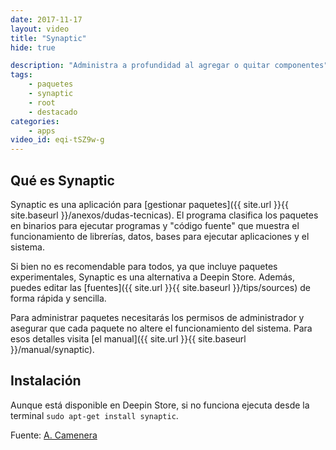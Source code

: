 ```yaml
---
date: 2017-11-17
layout: video
title: "Synaptic"
hide: true

description: "Administra a profundidad al agregar o quitar componentes"
tags:
    - paquetes
    - synaptic
    - root
    - destacado
categories:
    - apps
video_id: eqi-tSZ9w-g
---
```

<!--more-->

## Qué es Synaptic

Synaptic es una aplicación para [gestionar paquetes]({{ site.url }}{{ site.baseurl }}/anexos/dudas-tecnicas). El programa clasifica los paquetes en binarios para ejecutar programas y "código fuente" que muestra el funcionamiento de librerías, datos, bases para ejecutar aplicaciones y el sistema.

Si bien no es recomendable para todos, ya que incluye paquetes experimentales, Synaptic es una alternativa a Deepin Store. Además, puedes editar las [fuentes]({{ site.url }}{{ site.baseurl }}/tips/sources) de forma rápida y sencilla.

Para administrar paquetes necesitarás los permisos de administrador y asegurar que cada paquete no altere el funcionamiento del sistema. Para esos detalles visita [el manual]({{ site.url }}{{ site.baseurl }}/manual/synaptic).

## Instalación

Aunque está disponible en Deepin Store, si no funciona ejecuta desde la terminal `sudo apt-get install synaptic`.

Fuente: [A. Camenera](https://www.youtube.com/channel/UCueXeAH1UD72MqwpIFWveXA)
